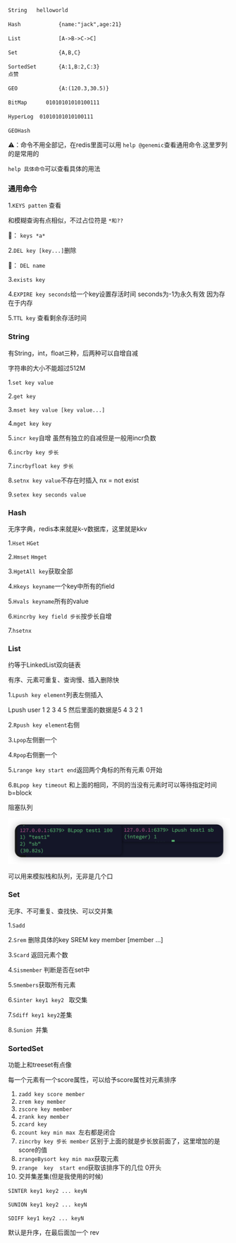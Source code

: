 ```
String   helloworld

Hash			{name:"jack",age:21}

List			[A->B->C->C]

Set				{A,B,C}

SortedSet		{A:1,B:2,C:3}
点赞

GEO 			{A:(120.3,30.5)}

BitMap		01010101010100111

HyperLog  01010101010100111

GEOHash
```

⚠️：命令不用全部记，在redis里面可以用 `help @genemic`查看通用命令.这里罗列的是常用的

`help 具体命令`可以查看具体的用法

### 通用命令

1.`KEYS patten` 查看  

和模糊查询有点相似，不过占位符是 `*和??` 

🌰： `keys *a*`

2.`DEL key [key...]`删除

🌰： `DEL name`

3.`exists key` 

4.`EXPIRE key seconds`给一个key设置存活时间  seconds为-1为永久有效 因为存在于内存

5.`TTL key` 查看剩余存活时间

### String

有String，int，float三种，后两种可以自增自减

字符串的大小不能超过512M

1.`set key value`

2.`get key`

3.`mset key value [key value...]`

4.`mget key key `

5.`incr key`自增  虽然有独立的自减但是一般用incr负数

6.`incrby key 步长`

7.`incrbyfloat key 步长`

8.`setnx key value`不存在时插入  nx = not exist

9.`setex key seconds value`

### Hash

无序字典，redis本来就是k-v数据库，这里就是kkv

1.`Hset` `HGet`

2.`Hmset` `Hmget`

3.`HgetAll key`获取全部

4.`Hkeys keyname`一个key中所有的field 

5.`Hvals keyname`所有的value

6.`Hincrby key field 步长`按步长自增

7.`hsetnx`

### List

约等于LinkedList双向链表

有序、元素可重复、查询慢、插入删除快

1.`Lpush key element`列表左侧插入

Lpush user 1 2 3 4 5  然后里面的数据是5 4 3 2 1

2.`Rpush key element`右侧

3.`Lpop`左侧删一个

4.`Rpop`右侧删一个

5.`Lrange key start end`返回两个角标的所有元素 0开始

6.`BLpop key timeout` 和上面的相同，不同的当没有元素时可以等待指定时间 b=block

阻塞队列

![image-20240813143328499](命令-数据类型.assets/image-20240813143328499.png)

可以用来模拟栈和队列，无非是几个口

### Set

无序、不可重复、查找快、可以交并集

1.`Sadd`

 2.`Srem` 删除具体的key  SREM key member [member ...]

 3.`Scard` 返回元素个数 

4.`Sismember` 判断是否在set中

5.`Smembers`获取所有元素

6.`Sinter key1 key2 `  取交集

7.`Sdiff key1 key2`差集

8.`Sunion `并集

### SortedSet

功能上和treeset有点像

每一个元素有一个score属性，可以给予score属性对元素排序

1. `zadd key score member`
2. `zrem key member`
3. `zscore key member` 
4. `zrank key member`
5. `zcard key `
6. `zcount key min max `左右都是闭合
7. `zincrby key 步长 member`  区别于上面的就是步长放前面了，这里增加的是score的值
8. `zrangeBysort key min max`获取元素
9. `zrange  key  start end`获取该排序下的几位 0开头
10. 交并集差集(但是我使用的时候)

`SINTER key1 key2 ... keyN`

`SUNION key1 key2 ... keyN`

`SDIFF key1 key2 ... keyN`

默认是升序，在最后面加一个 rev